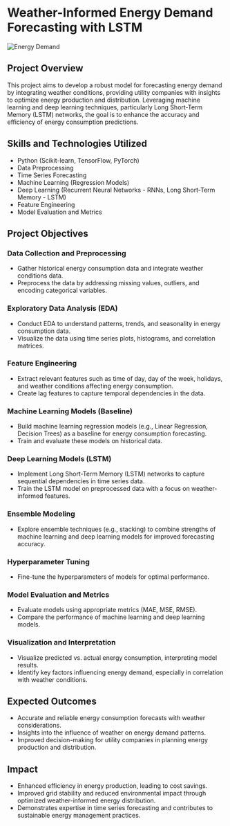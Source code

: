 # Weather-Informed Energy Demand Forecasting with LSTM
![Energy Demand](https://github.com/ssprakash5/Energy-Demand-Forecasting-in-accordance-to-weather-by-LSTM./assets/154003057/553e3982-a2c3-4445-8241-780ea795cb0c)

## Project Overview

This project aims to develop a robust model for forecasting energy demand by integrating weather conditions, providing utility companies with insights to optimize energy production and distribution. Leveraging machine learning and deep learning techniques, particularly Long Short-Term Memory (LSTM) networks, the goal is to enhance the accuracy and efficiency of energy consumption predictions.

## Skills and Technologies Utilized

- Python (Scikit-learn, TensorFlow, PyTorch)
- Data Preprocessing
- Time Series Forecasting
- Machine Learning (Regression Models)
- Deep Learning (Recurrent Neural Networks - RNNs, Long Short-Term Memory - LSTM)
- Feature Engineering
- Model Evaluation and Metrics

## Project Objectives

### Data Collection and Preprocessing

- Gather historical energy consumption data and integrate weather conditions data.
- Preprocess the data by addressing missing values, outliers, and encoding categorical variables.

### Exploratory Data Analysis (EDA)

- Conduct EDA to understand patterns, trends, and seasonality in energy consumption data.
- Visualize the data using time series plots, histograms, and correlation matrices.

### Feature Engineering

- Extract relevant features such as time of day, day of the week, holidays, and weather conditions affecting energy consumption.
- Create lag features to capture temporal dependencies in the data.

### Machine Learning Models (Baseline)

- Build machine learning regression models (e.g., Linear Regression, Decision Trees) as a baseline for energy consumption forecasting.
- Train and evaluate these models on historical data.

### Deep Learning Models (LSTM)

- Implement Long Short-Term Memory (LSTM) networks to capture sequential dependencies in time series data.
- Train the LSTM model on preprocessed data with a focus on weather-informed features.

### Ensemble Modeling

- Explore ensemble techniques (e.g., stacking) to combine strengths of machine learning and deep learning models for improved forecasting accuracy.

### Hyperparameter Tuning

- Fine-tune the hyperparameters of models for optimal performance.

### Model Evaluation and Metrics

- Evaluate models using appropriate metrics (MAE, MSE, RMSE).
- Compare the performance of machine learning and deep learning models.

### Visualization and Interpretation

- Visualize predicted vs. actual energy consumption, interpreting model results.
- Identify key factors influencing energy demand, especially in correlation with weather conditions.

## Expected Outcomes

- Accurate and reliable energy consumption forecasts with weather considerations.
- Insights into the influence of weather on energy demand patterns.
- Improved decision-making for utility companies in planning energy production and distribution.

## Impact

- Enhanced efficiency in energy production, leading to cost savings.
- Improved grid stability and reduced environmental impact through optimized weather-informed energy distribution.
- Demonstrates expertise in time series forecasting and contributes to sustainable energy management practices.

